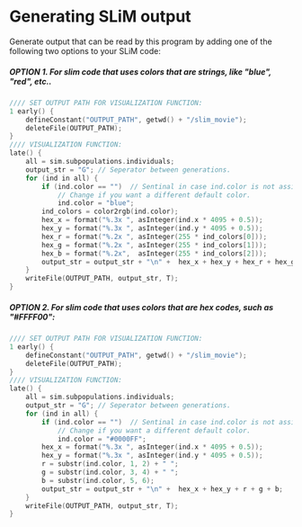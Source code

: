 # Generating SLiM output

Generate output that can be read by this program by adding one of the following two options to your SLiM code:

##### OPTION 1. For slim code that uses colors that are strings, like "blue", "red", etc..
```C
//// SET OUTPUT PATH FOR VISUALIZATION FUNCTION:
1 early() {
    defineConstant("OUTPUT_PATH", getwd() + "/slim_movie");
    deleteFile(OUTPUT_PATH);
}
//// VISUALIZATION FUNCTION:
late() {
    all = sim.subpopulations.individuals;
    output_str = "G"; // Seperator between generations.
    for (ind in all) {
        if (ind.color == "")  // Sentinal in case ind.color is not assigned.
            // Change if you want a different default color.
            ind.color = "blue";
        ind_colors = color2rgb(ind.color);
        hex_x = format("%.3x ", asInteger(ind.x * 4095 + 0.5));
        hex_y = format("%.3x ", asInteger(ind.y * 4095 + 0.5));
        hex_r = format("%.2x ", asInteger(255 * ind_colors[0]));
        hex_g = format("%.2x ", asInteger(255 * ind_colors[1]));
        hex_b = format("%.2x",  asInteger(255 * ind_colors[2]));
        output_str = output_str + "\n" +  hex_x + hex_y + hex_r + hex_g + hex_b;
    }
    writeFile(OUTPUT_PATH, output_str, T);
}
```

##### OPTION 2. For slim code that uses colors that are hex codes, such as "#FFFF00":
```C
//// SET OUTPUT PATH FOR VISUALIZATION FUNCTION:
1 early() {
    defineConstant("OUTPUT_PATH", getwd() + "/slim_movie");
    deleteFile(OUTPUT_PATH);
}
//// VISUALIZATION FUNCTION:
late() {
    all = sim.subpopulations.individuals;
    output_str = "G"; // Seperator between generations.
    for (ind in all) {
        if (ind.color == "")  // Sentinal in case ind.color is not assigned.
            // Change if you want a different default color.
            ind.color = "#0000FF";
        hex_x = format("%.3x ", asInteger(ind.x * 4095 + 0.5));
        hex_y = format("%.3x ", asInteger(ind.y * 4095 + 0.5));
        r = substr(ind.color, 1, 2) + " ";
        g = substr(ind.color, 3, 4) + " ";
        b = substr(ind.color, 5, 6);
        output_str = output_str + "\n" +  hex_x + hex_y + r + g + b;
    }
    writeFile(OUTPUT_PATH, output_str, T);
}
```
